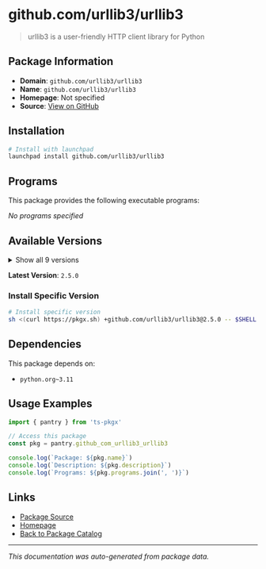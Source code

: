 # github.com/urllib3/urllib3

> urllib3 is a user-friendly HTTP client library for Python

## Package Information

- **Domain**: `github.com/urllib3/urllib3`
- **Name**: `github.com/urllib3/urllib3`
- **Homepage**: Not specified
- **Source**: [View on GitHub](https://github.com/pkgxdev/pantry/tree/main/projects/github.com/urllib3/urllib3/package.yml)

## Installation

```bash
# Install with launchpad
launchpad install github.com/urllib3/urllib3
```

## Programs

This package provides the following executable programs:

*No programs specified*

## Available Versions

<details>
<summary>Show all 9 versions</summary>

- `2.5.0`, `2.4.0`, `2.3.0`, `2.2.3`, `2.2.2`
- `2.2.1`, `2.2.0`, `1.26.20`, `1.26.19`

</details>

**Latest Version**: `2.5.0`

### Install Specific Version

```bash
# Install specific version
sh <(curl https://pkgx.sh) +github.com/urllib3/urllib3@2.5.0 -- $SHELL -i
```

## Dependencies

This package depends on:

- `python.org~3.11`

## Usage Examples

```typescript
import { pantry } from 'ts-pkgx'

// Access this package
const pkg = pantry.github_com_urllib3_urllib3

console.log(`Package: ${pkg.name}`)
console.log(`Description: ${pkg.description}`)
console.log(`Programs: ${pkg.programs.join(', ')}`)
```

## Links

- [Package Source](https://github.com/pkgxdev/pantry/tree/main/projects/github.com/urllib3/urllib3/package.yml)
- [Homepage](#)
- [Back to Package Catalog](../package-catalog.md)

---

*This documentation was auto-generated from package data.*
